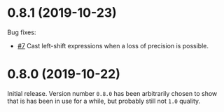 <!--
M.m.p (YYYY-MM-DD)
==================
Add a summary of this release.

**BREAKING CHANGES**:

* Some change which breaks API or ABI compatiblity with.


Feature enhancements:

* [Link to github PR]():
  A new feature.

Bug fixes:

* [Link to github PR]():
  A bugfix.
-->

0.8.1 (2019-10-23)
==================
Bug fixes:

* [#7](https://github.com/JayKickliter/cursor/pull/7)
  Cast left-shift expressions when a loss of precision is possible.


0.8.0 (2019-10-22)
==================
Initial release. Version number `0.8.0` has been arbitrarily chosen to
show that is has been in use for a while, but probably still not `1.0`
quality.
